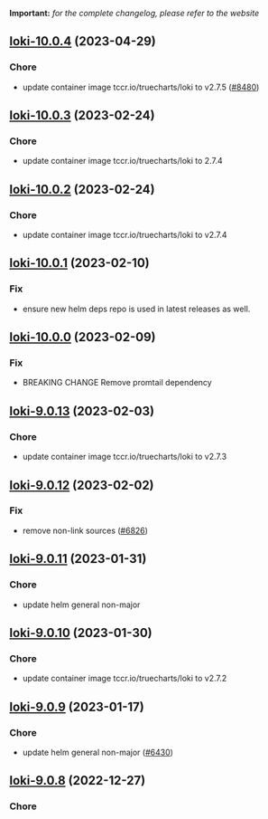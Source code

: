 **Important:**
*for the complete changelog, please refer to the website*




## [loki-10.0.4](https://github.com/truecharts/charts/compare/loki-10.0.3...loki-10.0.4) (2023-04-29)

### Chore

- update container image tccr.io/truecharts/loki to v2.7.5 ([#8480](https://github.com/truecharts/charts/issues/8480))
  
  


## [loki-10.0.3](https://github.com/truecharts/charts/compare/loki-10.0.2...loki-10.0.3) (2023-02-24)

### Chore

- update container image tccr.io/truecharts/loki to 2.7.4
  
  


## [loki-10.0.2](https://github.com/truecharts/charts/compare/loki-10.0.1...loki-10.0.2) (2023-02-24)

### Chore

- update container image tccr.io/truecharts/loki to v2.7.4
  
  


## [loki-10.0.1](https://github.com/truecharts/charts/compare/loki-10.0.0...loki-10.0.1) (2023-02-10)

### Fix

- ensure new helm deps repo is used in latest releases as well.
  
  


## [loki-10.0.0](https://github.com/truecharts/charts/compare/loki-9.0.13...loki-10.0.0) (2023-02-09)

### Fix

- BREAKING CHANGE Remove promtail dependency
  
  


## [loki-9.0.13](https://github.com/truecharts/charts/compare/loki-9.0.12...loki-9.0.13) (2023-02-03)

### Chore

- update container image tccr.io/truecharts/loki to v2.7.3
  
  


## [loki-9.0.12](https://github.com/truecharts/charts/compare/loki-9.0.11...loki-9.0.12) (2023-02-02)

### Fix

- remove non-link sources ([#6826](https://github.com/truecharts/charts/issues/6826))
  
  


## [loki-9.0.11](https://github.com/truecharts/charts/compare/loki-9.0.10...loki-9.0.11) (2023-01-31)

### Chore

- update helm general non-major
  
  


## [loki-9.0.10](https://github.com/truecharts/charts/compare/loki-9.0.9...loki-9.0.10) (2023-01-30)

### Chore

- update container image tccr.io/truecharts/loki to v2.7.2
  
  


## [loki-9.0.9](https://github.com/truecharts/charts/compare/loki-9.0.8...loki-9.0.9) (2023-01-17)

### Chore

- update helm general non-major ([#6430](https://github.com/truecharts/charts/issues/6430))
  
  


## [loki-9.0.8](https://github.com/truecharts/charts/compare/loki-9.0.7...loki-9.0.8) (2022-12-27)

### Chore
